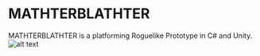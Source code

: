 # MATHTERBLATHTER 
MATHTERBLATHTER is a platforming Roguelike Prototype in C# and Unity.
![alt text](https://github.com/Donnotron666/mathterblathter/blob/master/MBTitle.png "MATHTERBLATHTER")

